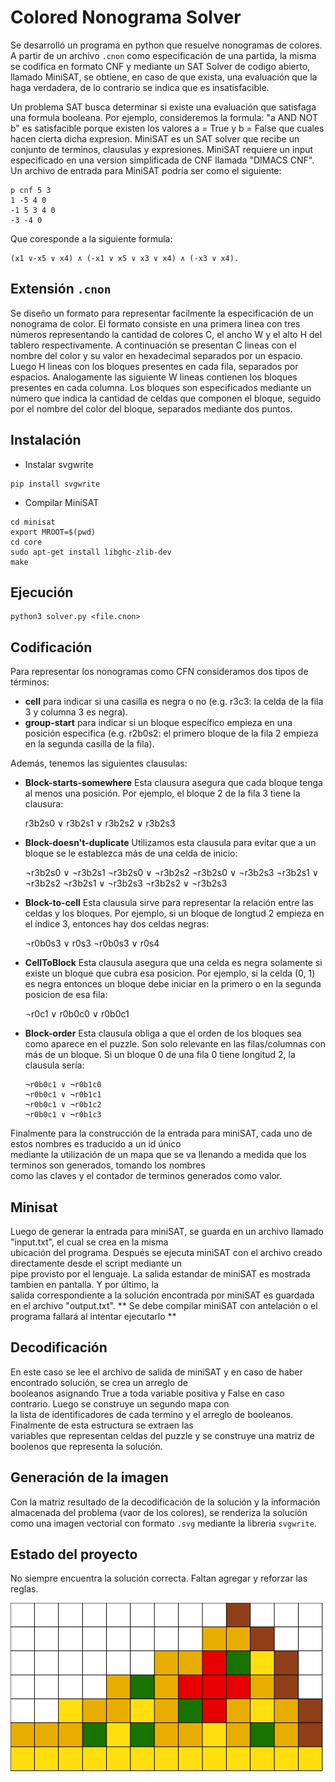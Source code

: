 # Colored Nonograma Solver

Se desarrolló un programa en python que resuelve nonogramas de colores. A partir de un archivo `.cnon` como especificación de una partida, la misma se codifica en formato CNF y mediante un SAT Solver de codigo abierto, llamado MiniSAT, se obtiene, en caso de que exista, una evaluación que la haga verdadera, de lo contrario se indica que es insatisfacible.

Un problema SAT busca determinar si existe una evaluación que satisfaga una formula booleana. Por ejemplo, consideremos la formula: "a AND NOT b" es satisfacible porque existen los valores a = True y b = False que cuales hacen cierta dicha expresion. MiniSAT es un SAT solver que recibe un conjunto de terminos, clausulas y expresiones. MiniSAT requiere un input especificado en una version simplificada de CNF llamada "DIMACS CNF". Un archivo de entrada para MiniSAT podría ser como el siguiente:

    p cnf 5 3
    1 -5 4 0
    -1 5 3 4 0
    -3 -4 0
Que coresponde a la siguiente formula:

    (x1 ∨-x5 ∨ x4) ∧ (-x1 ∨ x5 ∨ x3 ∨ x4) ∧ (-x3 ∨ x4).

## Extensión `.cnon`

Se diseño un formato para representar facilmente la especificación de un nonograma de color. El formato consiste en una primera linea con tres números representando la cantidad de colores C, el ancho W y el alto H del tablero respectivamente. A continuación se presentan C lineas con el nombre del color y su valor en hexadecimal separados por un espacio.  Luego H lineas con los bloques presentes en cada fila, separados por espacios. Analogamente las siguiente W lineas contienen los bloques presentes en cada columna. Los bloques son especificados mediante un número que indica la cantidad de celdas que componen el bloque, seguido por el nombre del color del bloque, separados mediante dos puntos.

## Instalación

- Instalar svgwrite

```
pip install svgwrite
```

- Compilar MiniSAT

```
cd minisat
export MROOT=$(pwd)
cd core
sudo apt-get install libghc-zlib-dev
make
```

## Ejecución

```
python3 solver.py <file.cnon>
```

## Codificación

Para representar los nonogramas como CFN consideramos dos tipos de términos:

- **cell** para indicar si una casilla es negra o no (e.g. r3c3: la celda de la fila 3 y columna 3 es negra).
- **group-start** para indicar si un bloque específico empieza en una posición especifica (e.g. r2b0s2: el primero bloque de la fila 2 empieza en la segunda casilla de la fila).

Además, tenemos las siguientes clausulas:

- **Block-starts-somewhere**
Esta clausura  asegura que cada bloque tenga al menos una posición. Por ejemplo, el bloque 2 de la fila 3 tiene la clausura:

    r3b2s0 ∨ r3b2s1 ∨ r3b2s2 ∨ r3b2s3

- **Block-doesn't-duplicate**
Utilizamos esta clausula para evitar que a un bloque se le establezca más de una celda de inicio:

    ¬r3b2s0 ∨ ¬r3b2s1
    ¬r3b2s0 ∨ ¬r3b2s2
    ¬r3b2s0 ∨ ¬r3b2s3
    ¬r3b2s1 ∨ ¬r3b2s2
    ¬r3b2s1 ∨ ¬r3b2s3
    ¬r3b2s2 ∨ ¬r3b2s3

- **Block-to-cell**
Esta clausula sirve para representar la relación entre las celdas y los bloques. Por ejemplo, si un bloque de longtud 2 empieza en el índice 3, entonces hay dos celdas negras:

    ¬r0b0s3 ∨ r0s3
    ¬r0b0s3 ∨ r0s4


- **CellToBlock**
Esta clausula asegura que una celda es negra solamente si existe un bloque que cubra esa posicion. Por ejemplo, si la celda (0, 1) es negra entonces un bloque debe iniciar en la primero o en la segunda posicion de esa fila:

     ¬r0c1 ∨ r0b0c0 ∨ r0b0c1


- **Block-order**
Esta clausula obliga a que el orden de los bloques sea como aparece en el puzzle. Son solo relevante en las filas/columnas con más de un bloque. Si un bloque 0 de una fila 0 tiene longitud 2, la clausula sería:

      ¬r0b0c1 ∨ ¬r0b1c0
      ¬r0b0c1 ∨ ¬r0b1c1
      ¬r0b0c1 ∨ ¬r0b1c2
      ¬r0b0c1 ∨ ¬r0b1c3

Finalmente para la construcción de la entrada para miniSAT, cada uno de estos nombres es traducido a un id único\
 mediante la utilización de un mapa que se va llenando a medida que los terminos son generados, tomando los nombres\
 como las claves y el contador de terminos generados como valor.

## Minisat

Luego de generar la entrada para miniSAT, se guarda en un archivo llamado "input.txt", el cual se crea en la misma\
ubicación del programa. Después se ejecuta miniSAT con el archivo creado directamente desde el script mediante un\
pipe provisto por el lenguaje. La salida estandar de miniSAT es mostrada tambien en pantalla. Y por último, la\
salida correspondiente a la solución encontrada por miniSAT es guardada en el archivo "output.txt".
** Se debe compilar miniSAT con antelación o el programa fallará al intentar ejecutarlo **

## Decodificación

En este caso se lee el archivo de salida de miniSAT y en caso de haber encontrado solución, se crea un arreglo de\
booleanos asignando True a toda variable positiva y False en caso contrario. Luego se construye un segundo mapa con\
la lista de identificadores de cada termino y el arreglo de booleanos. Finalmente de esta estructura se extraen las\
variables que representan celdas del puzzle y se construye una matriz de boolenos que representa la solución.

## Generación de la imagen

Con la matriz resultado de la decodificación de la solución y la información almacenada del problema (vaor de los colores), se renderiza la solución como una imagen vectorial con formato `.svg` mediante la libreria `svgwrite`.

## Estado del proyecto
No siempre encuentra la solución correcta. Faltan agregar y reforzar las reglas.


<img src="https://raw.githubusercontent.com/cserradag96/colored-nonogram-solver/master/solutions/0.svg?sanitize=true" width="500" height="270">

